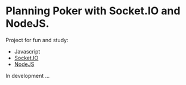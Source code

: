 # Planning Poker with Socket.IO and NodeJS.

Project for fun and study:
- Javascript
- [Socket.IO](https://socket.io)
- [NodeJS](https://nodejs.org)

In development ...
